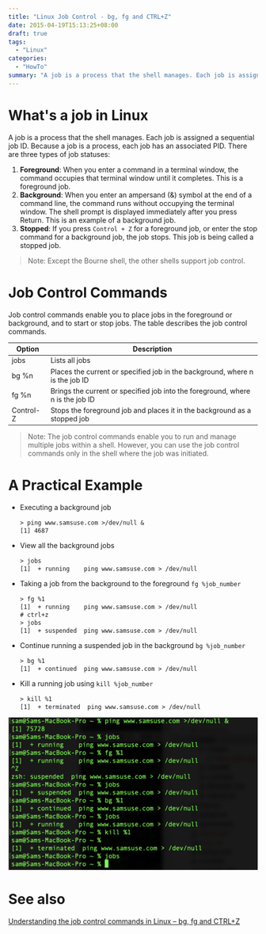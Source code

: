 ```yaml
---
title: "Linux Job Control - bg, fg and CTRL+Z"
date: 2015-04-19T15:13:25+08:00
draft: true
tags:
  - "Linux"
categories:
  - "HowTo"
summary: "A job is a process that the shell manages. Each job is assigned a sequential job ID. Because a job is a process, each job has an associated PID."
---
```


# What's a job in Linux

A job is a process that the shell manages. Each job is assigned a sequential job ID.
Because a job is a process, each job has an associated PID. There are three types of job statuses:
1. **Foreground**: When you enter a command in a terminal window, the command occupies that terminal window until it completes. This is a foreground job.
2. **Background**: When you enter an ampersand (&) symbol at the end of a command line, the command runs without occupying the terminal window. The shell prompt is displayed immediately after you press Return. This is an example of a background job.
3. **Stopped**: If you press `Control + Z` for a foreground job, or enter the stop command for a background job, the job stops. This job is being called a stopped job.

> Note: Except the Bourne shell, the other shells support job control.

# Job Control Commands

Job control commands enable you to place jobs in the foreground or background, and to start or stop jobs. The table describes the job control commands.

| Option | Description |
| -- | -- |
| jobs | Lists all jobs |
| bg %n | Places the current or specified job in the background, where n is the job ID |
| fg %n | Brings the current or specified job into the foreground, where n is the job ID |
| Control-Z | Stops the foreground job and places it in the background as a stopped job |

> Note: The job control commands enable you to run and manage multiple jobs within a shell. However, you can use the job control commands only in the shell where the job was initiated.

# A Practical Example

-  Executing a background job

    ```
    > ping www.samsuse.com >/dev/null &
    [1] 4687
    ```

- View all the background jobs

    ```
    > jobs
    [1]  + running    ping www.samsuse.com > /dev/null
    ```

- Taking a job from the background to the foreground `fg %job_number`

    ```
    > fg %1
    [1]  + running    ping www.samsuse.com > /dev/null
    # ctrl+z
    > jobs
    [1]  + suspended  ping www.samsuse.com > /dev/null
    ```

- Continue running a suspended job in the background `bg %job_number`

    ```
    > bg %1
    [1]  + continued  ping www.samsuse.com > /dev/null
    ```

- Kill a running job using `kill %job_number`

    ```
    > kill %1
    [1]  + terminated  ping www.samsuse.com > /dev/null
    ```

![Linux Job Control - bg, fg and CTRL+Z](/images/linux-jobs.png)

# See also

[Understanding the job control commands in Linux – bg, fg and CTRL+Z](https://www.thegeekdiary.com/understanding-the-job-control-commands-in-linux-bg-fg-and-ctrlz/)
